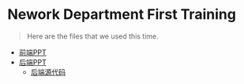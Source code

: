 # Nework Department First Training

>  Here are the files that we used this time.

* [前端PPT](./Front-end.pptx)
* [后端PPT](./Back-end.pptx)
  * [后端源代码](./Back-ground-Template)